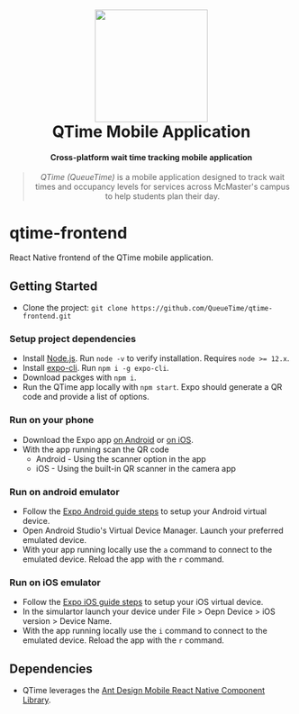 <h1 align="center">
  <img src="https://avatars.githubusercontent.com/u/116905733?s=200&v=4" height="200"/><br>
  QTime Mobile Application
</h1>

<h4 align="center">Cross-platform wait time tracking mobile application</h4>

<blockquote align="center">
  <em>QTime (QueueTime)</em> is a mobile application designed to track wait times and occupancy levels for services across McMaster's campus to help students plan their day.
</blockquote>

# qtime-frontend

React Native frontend of the QTime mobile application.

## Getting Started

- Clone the project: `git clone https://github.com/QueueTime/qtime-frontend.git`

### Setup project dependencies

- Install [Node.js](https://nodejs.org/en/). Run `node -v` to verify installation. Requires `node >= 12.x`.
- Install [expo-cli](https://docs.expo.dev/get-started/installation/). Run `npm i -g expo-cli`.
- Download packges with `npm i`.
- Run the QTime app locally with `npm start`. Expo should generate a QR code and provide a list of options.

### Run on your phone

- Download the Expo app [on Android](https://play.google.com/store/apps/details?id=host.exp.exponent&hl=en_CA&gl=US) or [on iOS](https://apps.apple.com/ca/app/expo-go/id982107779).
- With the app running scan the QR code
  - Android - Using the scanner option in the app
  - iOS - Using the built-in QR scanner in the camera app

### Run on android emulator

- Follow the [Expo Android guide steps](https://docs.expo.dev/workflow/android-studio-emulator/) to setup your Android virtual device.
- Open Android Studio's Virtual Device Manager. Launch your preferred emulated device.
- With your app running locally use the `a` command to connect to the emulated device. Reload the app with the `r` command.

### Run on iOS emulator

- Follow the [Expo iOS guide steps](https://docs.expo.dev/workflow/ios-simulator/) to setup your iOS virtual device.
- In the simulartor launch your device under File > Oepn Device > iOS version > Device Name.
- With the app running locally use the `i` command to connect to the emulated device. Reload the app with the `r` command.

## Dependencies

- QTime leverages the [Ant Design Mobile React Native Component Library](https://rn.mobile.ant.design/docs/react/introduce).
